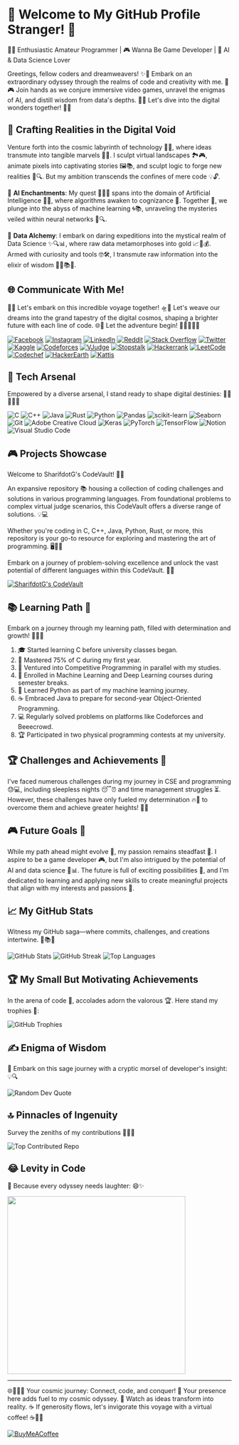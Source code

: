 # 🚀 Welcome to My GitHub Profile Stranger! 🌌

👨‍💻 Enthusiastic Amateur Programmer | 🎮 Wanna Be Game Developer | 🤖 AI & Data Science Lover

Greetings, fellow coders and dreamweavers! ✨👾 Embark on an extraordinary odyssey through the realms of code and creativity with me. 🚀🎮 Join hands as we conjure immersive video games, unravel the enigmas of AI, and distill wisdom from data's depths. 🎩💡 Let's dive into the digital wonders together! 🌟🌐

## 🌠 Crafting Realities in the Digital Void

Venture forth into the cosmic labyrinth of technology 🚀✨, where ideas transmute into tangible marvels 🌌🔮. I sculpt virtual landscapes 🏞️🎮, animate pixels into captivating stories 🖼️📚, and sculpt logic to forge new realities 🌟🔍. But my ambition transcends the confines of mere code 💡🔓.

🧠 **AI Enchantments**: My quest 🕵️‍♂️💼 spans into the domain of Artificial Intelligence 🤖🧠, where algorithms awaken to cognizance 🌟. Together 🤝, we plunge into the abyss of machine learning 🌀📚, unraveling the mysteries veiled within neural networks 🧩🔍.

🤝 **Data Alchemy**: I embark on daring expeditions into the mystical realm of Data Science ✨🔍📊, where raw data metamorphoses into gold 📈💼💰. Armed with curiosity and tools 🤓🛠️, I transmute raw information into the elixir of wisdom 🧙‍♂️📚✨.

## 🌐 Communicate With Me!

🚀🌌 Let's embark on this incredible voyage together! 🛸🌟 Let's weave our dreams into the grand tapestry of the digital cosmos, shaping a brighter future with each line of code. 🌐🌈 Let the adventure begin! 🚀🚶‍♂️🚶‍♀️

[![Facebook](https://img.shields.io/badge/Facebook-%231877F2.svg?logo=Facebook&logoColor=white)](https://facebook.com/SharifdotG) [![Instagram](https://img.shields.io/badge/Instagram-%23E4405F.svg?logo=Instagram&logoColor=white)](https://instagram.com/sharifdotg) [![LinkedIn](https://img.shields.io/badge/LinkedIn-%230077B5.svg?logo=linkedin&logoColor=white)](https://linkedin.com/in/sharifdotg) [![Reddit](https://img.shields.io/badge/Reddit-%23FF4500.svg?logo=Reddit&logoColor=white)](https://reddit.com/user/SharifdotG) [![Stack Overflow](https://img.shields.io/badge/-Stackoverflow-FE7A16?logo=stack-overflow&logoColor=white)](https://stackoverflow.com/users/22041127) [![Twitter](https://img.shields.io/badge/Twitter-%231DA1F2.svg?logo=Twitter&logoColor=white)](https://twitter.com/SharifdotG) [![Kaggle](https://img.shields.io/badge/Kaggle-%2320BEFF.svg?logo=kaggle&logoColor=white)](https://www.kaggle.com/sharifdotg) [![Codeforces](https://img.shields.io/badge/Codeforces-%23161616.svg?logo=codeforces&logoColor=white)](https://codeforces.com/profile/SharifdotG) [![VJudge](https://img.shields.io/badge/VJudge-%23000000.svg?logo=V&logoColor=white)](https://vjudge.net/user/SharifdotG) [![Stopstalk](https://img.shields.io/badge/Stopstalk-%23333333.svg?logo=stopstalk&logoColor=white)](https://www.stopstalk.com/user/profile/SharifdotG) [![Hackerrank](https://img.shields.io/badge/Hackerrank-%232EC866.svg?logo=hackerrank&logoColor=white)](https://www.hackerrank.com/SharifdotG) [![LeetCode](https://img.shields.io/badge/LeetCode-%23FFA116.svg?logo=leetcode&logoColor=white)](https://leetcode.com/SharifdotG/) [![Codechef](https://img.shields.io/badge/Codechef-%235B4638.svg?logo=codechef&logoColor=white)](https://www.codechef.com/users/sharifdotg) [![HackerEarth](https://img.shields.io/badge/HackerEarth-%232C3454.svg?logo=hackerearth&logoColor=white)](https://www.hackerearth.com/@SharifdotG) [![Kattis](https://img.shields.io/badge/Kattis-%234F648D.svg?logo=kattis&logoColor=white)](https://open.kattis.com/users/sharifdotg)

## 💼 Tech Arsenal

Empowered by a diverse arsenal, I stand ready to shape digital destinies: 💪🌟🔮🚀🌐

![C](https://img.shields.io/badge/c-%2300599C.svg?style=for-the-badge&logo=c&logoColor=white) ![C++](https://img.shields.io/badge/c++-%2300599C.svg?style=for-the-badge&logo=c%2B%2B&logoColor=white) ![Java](https://img.shields.io/badge/java-%23ED8B00.svg?style=for-the-badge&logo=java&logoColor=white) ![Rust](https://img.shields.io/badge/rust-%23000000.svg?style=for-the-badge&logo=rust&logoColor=white) ![Python](https://img.shields.io/badge/python-3670A0?style=for-the-badge&logo=python&logoColor=ffdd54) ![Pandas](https://img.shields.io/badge/pandas-%23150458.svg?style=for-the-badge&logo=pandas&logoColor=white) ![scikit-learn](https://img.shields.io/badge/scikit--learn-%23F7931E.svg?style=for-the-badge&logo=scikit-learn&logoColor=white) ![Seaborn](https://img.shields.io/badge/seaborn-%2326799E.svg?style=for-the-badge&logo=seaborn&logoColor=white) ![Git](https://img.shields.io/badge/git-%23F05032.svg?style=for-the-badge&logo=git&logoColor=white) ![Adobe Creative Cloud](https://img.shields.io/badge/adobe%20creative%20cloud-%23FF0000.svg?style=for-the-badge&logo=adobe%20creative%20cloud&logoColor=white) ![Keras](https://img.shields.io/badge/Keras-%23D00000.svg?style=for-the-badge&logo=Keras&logoColor=white) ![PyTorch](https://img.shields.io/badge/PyTorch-%23EE4C2C.svg?style=for-the-badge&logo=PyTorch&logoColor=white) ![TensorFlow](https://img.shields.io/badge/TensorFlow-%23FF6F00.svg?style=for-the-badge&logo=TensorFlow&logoColor=white) ![Notion](https://img.shields.io/badge/Notion-%23000000.svg?style=for-the-badge&logo=notion&logoColor=white) ![Visual Studio Code](https://img.shields.io/badge/VSCode-%23007ACC.svg?style=for-the-badge&logo=visual-studio-code&logoColor=white)

## 🎮 Projects Showcase

Welcome to SharifdotG's CodeVault! 🚀🔐

An expansive repository 📚 housing a collection of coding challenges and solutions in various programming languages. From foundational problems to complex virtual judge scenarios, this CodeVault offers a diverse range of solutions. 💡💻

Whether you're coding in C, C++, Java, Python, Rust, or more, this repository is your go-to resource for exploring and mastering the art of programming. 🖥️👨‍💻

Embark on a journey of problem-solving excellence and unlock the vast potential of different languages within this CodeVault. 🌟🚀

[![SharifdotG's CodeVault](https://github-readme-stats.vercel.app/api/pin/?username=SharifdotG&repo=SharifdotG-s-CodeVault&theme=onedark)](https://github.com/SharifdotG/SharifdotG-s-CodeVault)

## 📚 Learning Path 🌱

Embark on a journey through my learning path, filled with determination and growth! 🚀🌱🌟

1. 🎓 Started learning C before university classes began.
2. 📖 Mastered 75% of C during my first year.
3. 🚀 Ventured into Competitive Programming in parallel with my studies.
4. 🤖 Enrolled in Machine Learning and Deep Learning courses during semester breaks.
5. 🐍 Learned Python as part of my machine learning journey.
6. ☕ Embraced Java to prepare for second-year Object-Oriented Programming.
7. 💻 Regularly solved problems on platforms like Codeforces and Beeecrowd.
8. 🏆 Participated in two physical programming contests at my university.

## 🏆 Challenges and Achievements 🌟

I've faced numerous challenges during my journey in CSE and programming 😓💻, including sleepless nights 😴⏰ and time management struggles ⏳. However, these challenges have only fueled my determination 🔥🚀 to overcome them and achieve greater heights! 🌟🎉

## 🎮 Future Goals 🚀

While my path ahead might evolve 🌱, my passion remains steadfast 💪. I aspire to be a game developer 🎮, but I'm also intrigued by the potential of AI and data science 🤖📊. The future is full of exciting possibilities 🚀, and I'm dedicated to learning and applying new skills to create meaningful projects that align with my interests and passions 🌟.

## 📈 My GitHub Stats

Witness my GitHub saga—where commits, challenges, and creations intertwine. 🚀📚🔗

![GitHub Stats](https://github-readme-stats.vercel.app/api?username=SharifdotG&theme=onedark&hide_border=false&include_all_commits=false&count_private=true)
![GitHub Streak](https://github-readme-streak-stats.herokuapp.com/?user=SharifdotG&theme=onedark&hide_border=false)
![Top Languages](https://github-readme-stats.vercel.app/api/top-langs/?username=SharifdotG&theme=onedark&hide_border=false&layout=compact)

## 🏆 My Small But Motivating Achievements

In the arena of code 🏁, accolades adorn the valorous 🏆. Here stand my trophies 🏅:

![GitHub Trophies](https://github-profile-trophy.vercel.app/?username=SharifdotG&theme=onedark&no-frame=false&no-bg=false&margin-w=4)

## ✍️ Enigma of Wisdom

🚀 Embark on this sage journey with a cryptic morsel of developer's insight: 💡🔍

![Random Dev Quote](https://quotes-github-readme.vercel.app/api?type=vertical&theme=gruvbox)

## 🔝 Pinnacles of Ingenuity

Survey the zeniths of my contributions 🚀🌟🔝

![Top Contributed Repo](https://github-contributor-stats.vercel.app/api?username=SharifdotG&limit=5&theme=onedark&combine_all_yearly_contributions=true)

## 😂 Levity in Code

🌟 Because every odyssey needs laughter: 😄✨

<img src='https://randommeme-five.vercel.app/' style="height: 400px;"/>

---

🌐👩‍💻🚀 Your cosmic journey: Connect, code, and conquer! 💫 Your presence here adds fuel to my cosmic odyssey. 🌌 Watch as ideas transform into reality. ☕ If generosity flows, let's invigorate this voyage with a virtual coffee! ☕🚀🌟

[![BuyMeACoffee](https://img.shields.io/badge/Buy%20Me%20a%20Coffee-ffdd00?style=for-the-badge&logo=buy-me-a-coffee&logoColor=black)](https://buymeacoffee.com/SharifdotG)
